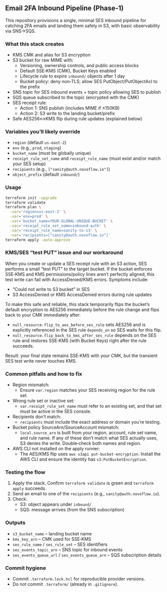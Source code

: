 ## Email 2FA Inbound Pipeline (Phase‑1)

This repository provisions a single, minimal SES inbound pipeline for catching 2FA emails and landing them safely in S3, with basic observability via SNS→SQS.

### What this stack creates
- KMS CMK and alias for S3 encryption
- S3 bucket for raw MIME with:
  - Versioning, ownership controls, and public access blocks
  - Default SSE‑KMS (CMK), Bucket Keys enabled
  - Lifecycle rule to expire `inbound/` objects after 1 day
  - Bucket policy: deny non‑TLS; allow SES PutObject/PutObjectAcl to the prefix
- SNS topic for SES inbound events + topic policy allowing SES to publish
- SQS queue subscribed to the topic (encrypted with the CMK)
- SES receipt rule:
  - Action 1: SNS publish (includes MIME if ≤150KB)
  - Action 2: S3 write to the landing bucket/prefix
- Safe AES256↔KMS flip during rule updates (explained below)

### Variables you’ll likely override
- `region` (default `us-east-2`)
- `env` (e.g., `prod`, `staging`)
- `bucket_name` (must be globally unique)
- `receipt_rule_set_name` and `receipt_rule_name` (must exist and/or match your SES setup)
- `recipients` (e.g., `["sanity@auth.novoflow.io"]`)
- `object_prefix` (default `inbound/`)

### Usage
```bash
terraform init -upgrade
terraform validate
terraform plan \
  -var='region=us-east-2' \
  -var='env=prod' \
  -var='bucket_name=YOUR-GLOBAL-UNIQUE-BUCKET' \
  -var='receipt_rule_set_name=inbound-auth' \
  -var='receipt_rule_name=sanity-to-s3' \
  -var='recipients=["sanity@auth.novoflow.io"]'
terraform apply -auto-approve
```

### KMS/SES “test PUT” issue and our workaround
When you create or update a SES receipt rule with an S3 action, SES performs a small “test PUT” to the target bucket. If the bucket enforces SSE‑KMS and KMS permissions/policy lines aren’t perfectly aligned, this test write can fail with AccessDenied/KMS errors. Symptoms include:
- “Could not write to S3 bucket” in SES
- S3 AccessDenied or KMS AccessDenied errors during rule updates

To make this safe and reliable, this stack temporarily flips the bucket’s default encryption to AES256 immediately before the rule change and flips back to your CMK immediately after:
- `null_resource.flip_to_aes_before_ses_rule` sets AES256 and is explicitly referenced in the SES rule `depends_on` so SES waits for this flip.
- `null_resource.flip_back_to_kms_after_ses_rule` depends on the SES rule and restores SSE‑KMS (with Bucket Keys) right after the rule succeeds.

Result: your final state remains SSE‑KMS with your CMK, but the transient SES test write never touches KMS.

### Common pitfalls and how to fix
- Region mismatch:
  - Ensure `var.region` matches your SES receiving region for the rule set.
- Wrong rule set or inactive set:
  - `var.receipt_rule_set_name` must refer to an existing set, and that set must be active in the SES console.
- Recipients don’t match:
  - `recipients` must include the exact address or domain you’re testing.
- Bucket policy SourceArn/SourceAccount mismatch:
  - `local.source_arn` is built from your region, account, rule set name, and rule name. If any of these don’t match what SES actually uses, S3 denies the write. Double‑check both names and region.
- AWS CLI not installed on the apply runner:
  - The AES/KMS flip uses `aws s3api put-bucket-encryption`. Install the AWS CLI and ensure the identity has `s3:PutBucketEncryption`.

### Testing the flow
1) Apply the stack. Confirm `terraform validate` is green and `terraform apply` succeeds.
2) Send an email to one of the `recipients` (e.g., `sanity@auth.novoflow.io`).
3) Check:
   - S3: object appears under `inbound/`
   - SQS: message arrives (from the SNS subscription)

### Outputs
- `s3_bucket_name` – landing bucket name
- `kms_key_arn` – CMK used for SSE‑KMS
- `ses_rule_name` / `ses_rule_set` – SES identifiers
- `ses_events_topic_arn` – SNS topic for inbound events
- `ses_events_queue_url` / `ses_events_queue_arn` – SQS subscription details

### Commit hygiene
- Commit `.terraform.lock.hcl` for reproducible provider versions.
- Do not commit `.terraform/` (already in `.gitignore`).
